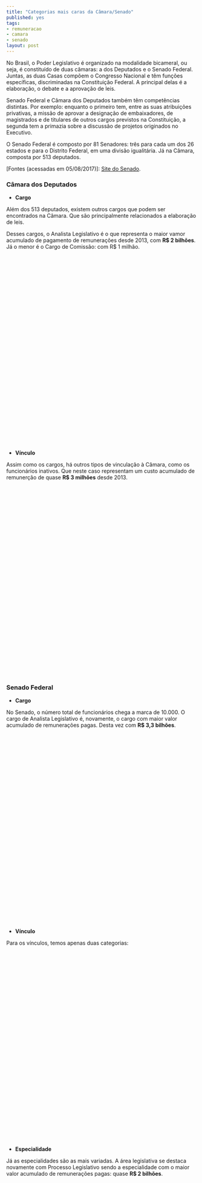 ```yaml
---
title: "Categorias mais caras da Câmara/Senado"
published: yes
tags:
- remuneracao
- camara
- senado
layout: post
---
```






No Brasil, o Poder Legislativo é organizado na modalidade bicameral, ou seja, é constituído de duas câmaras: a dos Deputados e o Senado Federal. Juntas, as duas Casas compõem o Congresso Nacional e têm funções específicas, discriminadas na Constituição Federal. A principal delas é a elaboração, o debate e a aprovação de leis.

Senado Federal e Câmara dos Deputados também têm competências distintas. Por exemplo: enquanto o primeiro tem, entre as suas atribuições privativas, a missão de aprovar a designação de embaixadores, de magistrados e de titulares de outros cargos previstos na Constituição, a segunda tem a primazia sobre a discussão de projetos originados no Executivo.

O Senado Federal é composto por 81 Senadores: três para cada um dos 26 estados e para o Distrito Federal, em uma divisão igualitária. Já na Câmara, composta por 513 deputados.

[Fontes (acessadas em 05/08/2017)]: [Site do Senado](https://www12.senado.leg.br/transparencia/laipergunta).

### **Câmara dos Deputados**

* **Cargo**

Além dos 513 deputados, existem outros cargos que podem ser encontrados na Câmara. Que são principalmente relacionados a elaboração de leis.

Desses cargos, o Analista Legislativo é o que representa o maior vamor acumulado de pagamento de remunerações desde 2013, com **R$ 2 bilhões**. Já o menor é o Cargo de Comissão: com R$ 1 milhão. 

<!--html_preserve--><div id="htmlwidget-63f68bca1d8b05862106" style="width:100%;height:500px;" class="highchart html-widget"></div>
<script type="application/json" data-for="htmlwidget-63f68bca1d8b05862106">{"x":{"hc_opts":{"title":{"text":null},"yAxis":{"title":{"text":"Valor da Remuneração (milhões R$)"},"type":"linear"},"credits":{"enabled":false},"exporting":{"enabled":false},"plotOptions":{"series":{"turboThreshold":0,"showInLegend":true,"marker":{"enabled":true}},"treemap":{"layoutAlgorithm":"squarified"},"bubble":{"minSize":5,"maxSize":25},"scatter":{"marker":{"symbol":"circle"}}},"annotationsOptions":{"enabledButtons":false},"tooltip":{"delayForDisplay":10},"series":[{"name":"ANALISTA LEGISLATIVO","data":[{"area":"ANALISTA LEGISLATIVO","value":2032.38174832,"y":2032.38174832,"name":"ANALISTA LEGISLATIVO"}],"type":"bar"},{"name":"CARGO EM COMISSAO","data":[{"area":"CARGO EM COMISSAO","value":1.4081601,"y":1.4081601,"name":"CARGO EM COMISSAO"}],"type":"bar"},{"name":"DEPUTADO","data":[{"area":"DEPUTADO","value":514.33667766,"y":514.33667766,"name":"DEPUTADO"}],"type":"bar"},{"name":"TECNICO LEGISLATIVO","data":[{"area":"TECNICO LEGISLATIVO","value":1150.52070274,"y":1150.52070274,"name":"TECNICO LEGISLATIVO"}],"type":"bar"}],"xAxis":{"type":"category","title":{"text":"Cargos"}}},"theme":{"chart":{"backgroundColor":"transparent"}},"conf_opts":{"global":{"Date":null,"VMLRadialGradientURL":"http =//code.highcharts.com/list(version)/gfx/vml-radial-gradient.png","canvasToolsURL":"http =//code.highcharts.com/list(version)/modules/canvas-tools.js","getTimezoneOffset":null,"timezoneOffset":0,"useUTC":true},"lang":{"contextButtonTitle":"Chart context menu","decimalPoint":".","downloadJPEG":"Download JPEG image","downloadPDF":"Download PDF document","downloadPNG":"Download PNG image","downloadSVG":"Download SVG vector image","drillUpText":"Back to {series.name}","invalidDate":null,"loading":"Loading...","months":["January","February","March","April","May","June","July","August","September","October","November","December"],"noData":"No data to display","numericSymbols":["k","M","G","T","P","E"],"printChart":"Print chart","resetZoom":"Reset zoom","resetZoomTitle":"Reset zoom level 1:1","shortMonths":["Jan","Feb","Mar","Apr","May","Jun","Jul","Aug","Sep","Oct","Nov","Dec"],"thousandsSep":" ","weekdays":["Sunday","Monday","Tuesday","Wednesday","Thursday","Friday","Saturday"]}},"type":"chart","fonts":[],"debug":false},"evals":[],"jsHooks":[]}</script><!--/html_preserve-->

* **Vínculo**

Assim como os cargos, há outros tipos de vinculação à Câmara, como os funcionários inativos. Que neste caso representam um custo acumulado de remunerção de quase **R$ 3 milhões** desde 2013.

<!--html_preserve--><div id="htmlwidget-65849c5c9ef735dcfa5b" style="width:100%;height:500px;" class="highchart html-widget"></div>
<script type="application/json" data-for="htmlwidget-65849c5c9ef735dcfa5b">{"x":{"hc_opts":{"title":{"text":null},"yAxis":{"title":{"text":"Valor da Remuneração (milhões R$)"},"type":"linear"},"credits":{"enabled":false},"exporting":{"enabled":false},"plotOptions":{"series":{"turboThreshold":0,"showInLegend":true,"marker":{"enabled":true}},"treemap":{"layoutAlgorithm":"squarified"},"bubble":{"minSize":5,"maxSize":25},"scatter":{"marker":{"symbol":"circle"}}},"annotationsOptions":{"enabledButtons":false},"tooltip":{"delayForDisplay":10},"series":[{"name":"APOSENTADORIA PARLAMENTAR","data":[{"area":"APOSENTADORIA PARLAMENTAR","value":1.49574797,"y":1.49574797,"name":"APOSENTADORIA PARLAMENTAR"}],"type":"bar"},{"name":"CARGO DE NATUREZA ESPECIAL","data":[{"area":"CARGO DE NATUREZA ESPECIAL","value":0.55962438,"y":0.55962438,"name":"CARGO DE NATUREZA ESPECIAL"}],"type":"bar"},{"name":"INATIVO","data":[{"area":"INATIVO","value":2.86145309,"y":2.86145309,"name":"INATIVO"}],"type":"bar"},{"name":"PARLAMENTAR","data":[{"area":"PARLAMENTAR","value":512.84092969,"y":512.84092969,"name":"PARLAMENTAR"}],"type":"bar"},{"name":"PENSAO CIVIL","data":[{"area":"PENSAO CIVIL","value":1.18909502,"y":1.18909502,"name":"PENSAO CIVIL"}],"type":"bar"},{"name":"QUADRO EFETIVO","data":[{"area":"QUADRO EFETIVO","value":3178.85190295,"y":3178.85190295,"name":"QUADRO EFETIVO"}],"type":"bar"},{"name":"SECRETARIO PARLAMENTAR","data":[{"area":"SECRETARIO PARLAMENTAR","value":0.81600529,"y":0.81600529,"name":"SECRETARIO PARLAMENTAR"}],"type":"bar"},{"name":"SECRETARIO PARLAMENTAR REQUISITADO","data":[{"area":"SECRETARIO PARLAMENTAR REQUISITADO","value":0.03253043,"y":0.03253043,"name":"SECRETARIO PARLAMENTAR REQUISITADO"}],"type":"bar"}],"xAxis":{"type":"category","title":{"text":"Vínculo"}}},"theme":{"chart":{"backgroundColor":"transparent"}},"conf_opts":{"global":{"Date":null,"VMLRadialGradientURL":"http =//code.highcharts.com/list(version)/gfx/vml-radial-gradient.png","canvasToolsURL":"http =//code.highcharts.com/list(version)/modules/canvas-tools.js","getTimezoneOffset":null,"timezoneOffset":0,"useUTC":true},"lang":{"contextButtonTitle":"Chart context menu","decimalPoint":".","downloadJPEG":"Download JPEG image","downloadPDF":"Download PDF document","downloadPNG":"Download PNG image","downloadSVG":"Download SVG vector image","drillUpText":"Back to {series.name}","invalidDate":null,"loading":"Loading...","months":["January","February","March","April","May","June","July","August","September","October","November","December"],"noData":"No data to display","numericSymbols":["k","M","G","T","P","E"],"printChart":"Print chart","resetZoom":"Reset zoom","resetZoomTitle":"Reset zoom level 1:1","shortMonths":["Jan","Feb","Mar","Apr","May","Jun","Jul","Aug","Sep","Oct","Nov","Dec"],"thousandsSep":" ","weekdays":["Sunday","Monday","Tuesday","Wednesday","Thursday","Friday","Saturday"]}},"type":"chart","fonts":[],"debug":false},"evals":[],"jsHooks":[]}</script><!--/html_preserve-->

### **Senado Federal**

* **Cargo**

No Senado, o número total de funcionários chega a marca de 10.000. O cargo de Analista Legislativo é, novamente, o cargo com maior valor acumulado de remunerações pagas. Desta vez com **R$ 3,3 bilhões**.

<!--html_preserve--><div id="htmlwidget-0d71989ae7beaac1a9d5" style="width:100%;height:500px;" class="highchart html-widget"></div>
<script type="application/json" data-for="htmlwidget-0d71989ae7beaac1a9d5">{"x":{"hc_opts":{"title":{"text":null},"yAxis":{"title":{"text":"Valor da Remuneração (milhões R$)"},"type":"linear"},"credits":{"enabled":false},"exporting":{"enabled":false},"plotOptions":{"series":{"turboThreshold":0,"showInLegend":true,"marker":{"enabled":true}},"treemap":{"layoutAlgorithm":"squarified"},"bubble":{"minSize":5,"maxSize":25},"scatter":{"marker":{"symbol":"circle"}}},"annotationsOptions":{"enabledButtons":false},"tooltip":{"delayForDisplay":10},"series":[{"name":"ADVOGADO","data":[{"area":"ADVOGADO","value":42.17256124,"y":42.17256124,"name":"ADVOGADO"}],"type":"bar"},{"name":"ANALISTA LEGISLATIVO","data":[{"area":"ANALISTA LEGISLATIVO","value":3330.63228795,"y":3330.63228795,"name":"ANALISTA LEGISLATIVO"}],"type":"bar"},{"name":"AUXILIAR LEGISLATIVO","data":[{"area":"AUXILIAR LEGISLATIVO","value":77.25972892,"y":77.25972892,"name":"AUXILIAR LEGISLATIVO"}],"type":"bar"},{"name":"CARGO EM COMISSÃO","data":[{"area":"CARGO EM COMISSÃO","value":773.67466871,"y":773.67466871,"name":"CARGO EM COMISSÃO"}],"type":"bar"},{"name":"CARGO ISOLADO","data":[{"area":"CARGO ISOLADO","value":6.86246664,"y":6.86246664,"name":"CARGO ISOLADO"}],"type":"bar"},{"name":"CONSULTOR LEGISLATIVO","data":[{"area":"CONSULTOR LEGISLATIVO","value":511.08530283,"y":511.08530283,"name":"CONSULTOR LEGISLATIVO"}],"type":"bar"},{"name":"IPC","data":[{"area":"IPC","value":12.47854499,"y":12.47854499,"name":"IPC"}],"type":"bar"},{"name":"SECRETÁRIO PARLAMENTAR","data":[{"area":"SECRETÁRIO PARLAMENTAR","value":7.1071824,"y":7.1071824,"name":"SECRETÁRIO PARLAMENTAR"}],"type":"bar"},{"name":"TECNICO LEGISLATIVO","data":[{"area":"TECNICO LEGISLATIVO","value":3119.19319143,"y":3119.19319143,"name":"TECNICO LEGISLATIVO"}],"type":"bar"}],"xAxis":{"type":"category","title":{"text":"Cargos"}}},"theme":{"chart":{"backgroundColor":"transparent"}},"conf_opts":{"global":{"Date":null,"VMLRadialGradientURL":"http =//code.highcharts.com/list(version)/gfx/vml-radial-gradient.png","canvasToolsURL":"http =//code.highcharts.com/list(version)/modules/canvas-tools.js","getTimezoneOffset":null,"timezoneOffset":0,"useUTC":true},"lang":{"contextButtonTitle":"Chart context menu","decimalPoint":".","downloadJPEG":"Download JPEG image","downloadPDF":"Download PDF document","downloadPNG":"Download PNG image","downloadSVG":"Download SVG vector image","drillUpText":"Back to {series.name}","invalidDate":null,"loading":"Loading...","months":["January","February","March","April","May","June","July","August","September","October","November","December"],"noData":"No data to display","numericSymbols":["k","M","G","T","P","E"],"printChart":"Print chart","resetZoom":"Reset zoom","resetZoomTitle":"Reset zoom level 1:1","shortMonths":["Jan","Feb","Mar","Apr","May","Jun","Jul","Aug","Sep","Oct","Nov","Dec"],"thousandsSep":" ","weekdays":["Sunday","Monday","Tuesday","Wednesday","Thursday","Friday","Saturday"]}},"type":"chart","fonts":[],"debug":false},"evals":[],"jsHooks":[]}</script><!--/html_preserve-->

* **Vínculo**

Para os vínculos, temos apenas duas categorias:

<!--html_preserve--><div id="htmlwidget-79f4987964e391cdee6b" style="width:100%;height:500px;" class="highchart html-widget"></div>
<script type="application/json" data-for="htmlwidget-79f4987964e391cdee6b">{"x":{"hc_opts":{"title":{"text":null},"yAxis":{"title":{"text":"Valor da Remuneração (milhões R$)"},"type":"linear"},"credits":{"enabled":false},"exporting":{"enabled":false},"plotOptions":{"series":{"turboThreshold":0,"showInLegend":true,"marker":{"enabled":true}},"treemap":{"layoutAlgorithm":"squarified"},"bubble":{"minSize":5,"maxSize":25},"scatter":{"marker":{"symbol":"circle"}}},"annotationsOptions":{"enabledButtons":false},"tooltip":{"delayForDisplay":10},"series":[{"name":"COMISSIONADO","data":[{"area":"COMISSIONADO","value":773.67466871,"y":773.67466871,"name":"COMISSIONADO"}],"type":"bar"},{"name":"EFETIVO","data":[{"area":"EFETIVO","value":7106.7912664,"y":7106.7912664,"name":"EFETIVO"}],"type":"bar"}],"xAxis":{"type":"category","title":{"text":"Vínculo"}}},"theme":{"chart":{"backgroundColor":"transparent"}},"conf_opts":{"global":{"Date":null,"VMLRadialGradientURL":"http =//code.highcharts.com/list(version)/gfx/vml-radial-gradient.png","canvasToolsURL":"http =//code.highcharts.com/list(version)/modules/canvas-tools.js","getTimezoneOffset":null,"timezoneOffset":0,"useUTC":true},"lang":{"contextButtonTitle":"Chart context menu","decimalPoint":".","downloadJPEG":"Download JPEG image","downloadPDF":"Download PDF document","downloadPNG":"Download PNG image","downloadSVG":"Download SVG vector image","drillUpText":"Back to {series.name}","invalidDate":null,"loading":"Loading...","months":["January","February","March","April","May","June","July","August","September","October","November","December"],"noData":"No data to display","numericSymbols":["k","M","G","T","P","E"],"printChart":"Print chart","resetZoom":"Reset zoom","resetZoomTitle":"Reset zoom level 1:1","shortMonths":["Jan","Feb","Mar","Apr","May","Jun","Jul","Aug","Sep","Oct","Nov","Dec"],"thousandsSep":" ","weekdays":["Sunday","Monday","Tuesday","Wednesday","Thursday","Friday","Saturday"]}},"type":"chart","fonts":[],"debug":false},"evals":[],"jsHooks":[]}</script><!--/html_preserve-->

* **Especialidade**

Já as especialidades são as mais variadas. A área legislativa se destaca novamente com Processo Legislativo sendo a especialidade com o maior valor acumulado de remunerações pagas: quase **R$ 2 bilhões**.

<!--html_preserve--><div id="htmlwidget-9ac8fb4eab72e2c38cc8" style="width:100%;height:500px;" class="highchart html-widget"></div>
<script type="application/json" data-for="htmlwidget-9ac8fb4eab72e2c38cc8">{"x":{"hc_opts":{"title":{"text":null},"yAxis":{"title":{"text":"Valor da Remuneração (milhões R$)"},"type":"linear"},"credits":{"enabled":false},"exporting":{"enabled":false},"plotOptions":{"series":{"turboThreshold":0,"showInLegend":true,"marker":{"enabled":true}},"treemap":{"layoutAlgorithm":"squarified"},"bubble":{"minSize":5,"maxSize":25},"scatter":{"marker":{"symbol":"circle"}}},"annotationsOptions":{"enabledButtons":false},"tooltip":{"delayForDisplay":10},"series":[{"name":"ADMINISTRAÇÃO","data":[{"area":"ADMINISTRAÇÃO","value":974.5106681,"y":974.5106681,"name":"ADMINISTRAÇÃO"}],"type":"bar"},{"name":"INFORMÁTICA LEGISLATIVA","data":[{"area":"INFORMÁTICA LEGISLATIVA","value":624.52519066,"y":624.52519066,"name":"INFORMÁTICA LEGISLATIVA"}],"type":"bar"},{"name":"POLICIAL LEGISLATIVO FEDERAL","data":[{"area":"POLICIAL LEGISLATIVO FEDERAL","value":509.39673824,"y":509.39673824,"name":"POLICIAL LEGISLATIVO FEDERAL"}],"type":"bar"},{"name":"PROCESSO INDUSTRIAL GRÁFICO","data":[{"area":"PROCESSO INDUSTRIAL GRÁFICO","value":706.26553286,"y":706.26553286,"name":"PROCESSO INDUSTRIAL GRÁFICO"}],"type":"bar"},{"name":"PROCESSO LEGISLATIVO","data":[{"area":"PROCESSO LEGISLATIVO","value":1983.36444273,"y":1983.36444273,"name":"PROCESSO LEGISLATIVO"}],"type":"bar"}],"xAxis":{"type":"category","title":{"text":"Especialidade"}}},"theme":{"chart":{"backgroundColor":"transparent"}},"conf_opts":{"global":{"Date":null,"VMLRadialGradientURL":"http =//code.highcharts.com/list(version)/gfx/vml-radial-gradient.png","canvasToolsURL":"http =//code.highcharts.com/list(version)/modules/canvas-tools.js","getTimezoneOffset":null,"timezoneOffset":0,"useUTC":true},"lang":{"contextButtonTitle":"Chart context menu","decimalPoint":".","downloadJPEG":"Download JPEG image","downloadPDF":"Download PDF document","downloadPNG":"Download PNG image","downloadSVG":"Download SVG vector image","drillUpText":"Back to {series.name}","invalidDate":null,"loading":"Loading...","months":["January","February","March","April","May","June","July","August","September","October","November","December"],"noData":"No data to display","numericSymbols":["k","M","G","T","P","E"],"printChart":"Print chart","resetZoom":"Reset zoom","resetZoomTitle":"Reset zoom level 1:1","shortMonths":["Jan","Feb","Mar","Apr","May","Jun","Jul","Aug","Sep","Oct","Nov","Dec"],"thousandsSep":" ","weekdays":["Sunday","Monday","Tuesday","Wednesday","Thursday","Friday","Saturday"]}},"type":"chart","fonts":[],"debug":false},"evals":[],"jsHooks":[]}</script><!--/html_preserve-->
